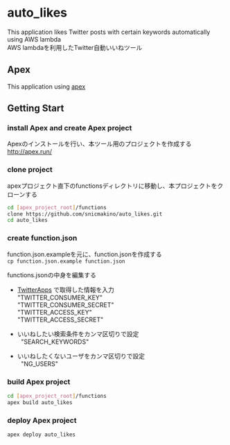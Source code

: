 # auto_likes
This application likes Twitter posts with certain keywords automatically using AWS lambda  
AWS lambdaを利用したTwitter自動いいねツール  

## Apex
This application using [apex](http://apex.run/)

## Getting Start
### install Apex and create Apex project
Apexのインストールを行い、本ツール用のプロジェクトを作成する  
http://apex.run/

### clone project
apexプロジェクト直下のfunctionsディレクトリに移動し、本プロジェクトをクローンする  
```bash
cd [apex_project_root]/functions
clone https://github.com/snicmakino/auto_likes.git  
cd auto_likes
```

### create function.json
function.json.exampleを元に、function.jsonを作成する  
`cp function.json.example function.json`  

functions.jsonの中身を編集する
- [TwitterApps](https://apps.twitter.com/) で取得した情報を入力  
    "TWITTER_CONSUMER_KEY"  
    "TWITTER_CONSUMER_SECRET"  
    "TWITTER_ACCESS_KEY"  
    "TWITTER_ACCESS_SECRET"  

- いいねしたい検索条件をカンマ区切りで設定  
    "SEARCH_KEYWORDS"  

- いいねしたくないユーザをカンマ区切りで設定  
    "NG_USERS"  
    
### build Apex project
```bash
cd [apex_project_root]/functions  
apex build auto_likes
```

### deploy Apex project
```bash
apex deploy auto_likes
```
